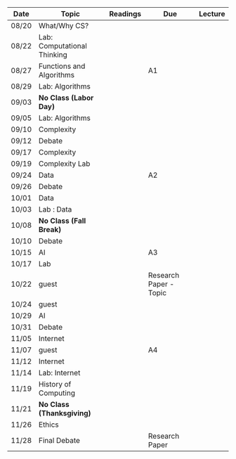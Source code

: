 

| Date   | Topic                      | Readings                      | Due           | Lecture      |
| ------ |----------------------------|-------------------------------|---------------|--------------|
| 08/20  | What/Why CS?               |                               |               |              |
| 08/22  | Lab: Computational Thinking|                               |               |              |
| 08/27  | Functions and Algorithms   |                               | A1            |              |
| 08/29  | Lab: Algorithms            |                               |               |              |
| 09/03  | **No Class (Labor Day)**   |                               |               |              |
| 09/05  | Lab: Algorithms            |                               |               |              |
| 09/10  | Complexity                 |                               |               |              |
| 09/12  | Debate                     |                               |               |              |
| 09/17  | Complexity                 |                               |               |              |
| 09/19  | Complexity Lab             |                               |               |              |
| 09/24  | Data                       |                               | A2            |              |
| 09/26  | Debate                     |                               |               |              |
| 10/01  | Data                       |                               |               |              |
| 10/03  | Lab : Data                 |                               |               |              |
| 10/08  | **No Class (Fall Break)**  |                               |               |              |
| 10/10  | Debate                     |                               |               |              |
| 10/15  | AI                         |                               | A3            |              |
| 10/17  | Lab                        |                               |               |              |
| 10/22  | guest                      |                               | Research Paper - Topic              |              |
| 10/24  | guest                      |                               |               |              |
| 10/29  | AI                         |                               |               |              |
| 10/31  | Debate                     |                               |               |              |
| 11/05  | Internet                   |                               |               |              |
| 11/07  | guest                      |                               | A4            |              |
| 11/12  | Internet                   |                               |               |              |
| 11/14  | Lab: Internet              |                               |               |              |
| 11/19  | History of Computing       |                               |               |              |
| 11/21  | **No Class (Thanksgiving)**|                               |               |              |
| 11/26  | Ethics                     |                               |               |              |
| 11/28  | Final Debate               |                               | Research Paper|              |
